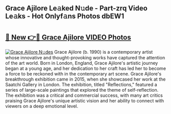 ## Grace Ajilore Le𝚊ked N𝚞de - Part-zrq Video Le𝚊ks - Hot Onlyf𝚊ns Photos dbEW1

# <h2><a href="http://ab51627.deff.icu/?id=Grace+Ajilore">🔗 New 👉🔴 Grace Ajilore VIDEO Photos</a></h2>

[![Grace Ajilore N𝚞des](https://i.imgur.com/rIISA9y.gif)](http://ab51627.deff.icu/?id=Grace+Ajilore)
Grace Ajilore (b. 1990) is a contemporary artist whose innovative and thought-provoking works have captured the attention of the art world. Born in London, England, Grace Ajilore's artistic journey began at a young age, and her dedication to her craft has led her to become a force to be reckoned with in the contemporary art scene. Grace Ajilore's breakthrough exhibition came in 2015, when she showcased her work at the Saatchi Gallery in London. The exhibition, titled "Reflections," featured a series of large-scale paintings that explored the theme of self-reflection. The exhibition was a critical and commercial success, with many art critics praising Grace Ajilore's unique artistic vision and her ability to connect with viewers on a deep emotional level.
